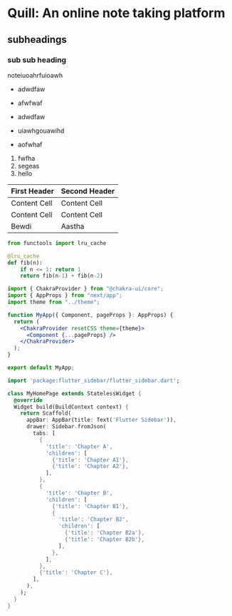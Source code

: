# Quill: An online note taking platform

## subheadings

### sub sub heading

noteiuoahrfuioawh

- adwdfaw
- afwfwaf
- adwdfaw

- uiawhgouawihd
- aofwhaf

1. fwfha
2. segeas
3. hello

| First Header | Second Header |
| ------------ | ------------- |
| Content Cell | Content Cell  |
| Content Cell | Content Cell  |
| Bewdi        | Aastha        |

```py
from functools import lru_cache

@lru_cache
def fib(n):
    if n <= 1: return 1
    return fib(n-1) + fib(n-2)
```

```jsx
import { ChakraProvider } from "@chakra-ui/core";
import { AppProps } from "next/app";
import theme from "../theme";

function MyApp({ Component, pageProps }: AppProps) {
  return (
    <ChakraProvider resetCSS theme={theme}>
      <Component {...pageProps} />
    </ChakraProvider>
  );
}

export default MyApp;
```

```dart
import 'package:flutter_sidebar/flutter_sidebar.dart';

class MyHomePage extends StatelessWidget {
  @override
  Widget build(BuildContext context) {
    return Scaffold(
      appBar: AppBar(title: Text('Flutter Sidebar')),
      drawer: Sidebar.fromJson(
        tabs: [
          {
            'title': 'Chapter A',
            'children': [
              {'title': 'Chapter A1'},
              {'title': 'Chapter A2'},
            ],
          },
          {
            'title': 'Chapter B',
            'children': [
              {'title': 'Chapter B1'},
              {
                'title': 'Chapter B2',
                'children': [
                  {'title': 'Chapter B2a'},
                  {'title': 'Chapter B2b'},
                ],
              },
            ],
          },
          {'title': 'Chapter C'},
        ],
      ),
    );
  }
}
```
